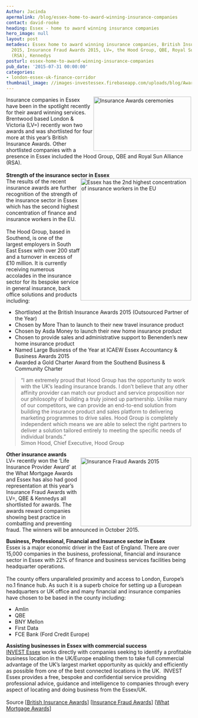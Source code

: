 ```yaml
---
Author: Jacinda
apermalink: /blog/essex-home-to-award-winning-insurance-companies
contact: david-rooke
heading: Essex - home to award winning insurance companies
hero_image: null
layout: post
metadesc: Essex home to award winning insurance companies, British Insurance Awards
  2015, Insurance Fraud Awards 2015, LV=, the Hood Group, QBE, Royal Sun Alliance
  (RSA), Kennedys
posturl: essex-home-to-award-winning-insurance-companies
pub_date: '2015-07-31 00:00:00'
categories:
- london-essex-uk-finance-corridor
thumbnail_image: //images-investessex.firebaseapp.com/uploads/blog/Award_winners_mini.jpg
---
```


<p><img alt='Insurance Awards ceremonies' src='//images-investessex.firebaseapp.com/uploads/blog/Awards_general_300.jpg' style='float:right; height:147px; margin-left:2px; margin-right:2px; width:265px'/>Insurance companies in Essex have been in the spotlight recently for their award winning services. Brentwood based London &amp; Victoria (LV=) recently won two awards and was shortlisted for four more at this year’s British Insurance Awards. Other shortlisted companies with a presence in Essex included the Hood Group, QBE and Royal Sun Alliance (RSA).<br/><br/><strong>Strength of the insurance sector in Essex</strong><br/><img alt='Essex has the 2nd highest concentration of insurance workers in the EU' src='//images-investessex.firebaseapp.com/uploads/blog/2nd_highest_concentration_of_workers_in_eu_300.jpg' style='float:right; height:331px; margin-left:2px; margin-right:2px; width:300px'/>The results of the recent insurance awards are further recognition of the strength of the insurance sector in Essex which has the second highest concentration of finance and insurance workers in the EU. <br/><br/>The Hood Group, based in Southend, is one of the largest employers in South East Essex with over 200 staff and a turnover in excess of £10 million. It is currently receiving numerous accolades in the insurance sector for its bespoke service in general insurance, back office solutions and products including:</p><ul><li>Shortlisted at the British Insurance Awards 2015 (Outsourced Partner of the Year)</li><li>Chosen by More Than to launch to their new travel insurance product</li><li>Chosen by Asda Money to launch their new home insurance product</li><li>Chosen to provide sales and administrative support to Benenden’s new home insurance product</li><li>Named Large Business of the Year at ICAEW Essex Accountancy &amp; Business Awards 2015</li><li>Awarded a Gold Charter Award from the Southend Business &amp; Community Charter</li></ul><blockquote><p>“I am extremely proud that Hood Group has the opportunity to work with the UK’s leading insurance brands. I don’t believe that any other affinity provider can match our product and service proposition nor our philosophy of building a truly joined up partnership. Unlike many of our competitors, we can provide an end-to-end solution from building the insurance product and sales platform to delivering marketing programmes to drive sales. Hood Group is completely independent which means we are able to select the right partners to deliver a solution tailored entirely to meeting the specific needs of individual brands.”<br/>Simon Hood, Chief Executive, Hood Group</p></blockquote><p><strong>Other insurance awards</strong><br/><img alt='Insurance Fraud Awards 2015' src='//images-investessex.firebaseapp.com/uploads/blog/Ins_fraud_awards_300.jpg' style='float:right; height:186px; margin-left:2px; margin-right:2px; width:300px'/>LV= recently won the ‘Life Insurance Provider Award’ at the What Mortgage Awards and Essex has also had good representation at this year’s Insurance Fraud Awards with LV=, QBE &amp; Kennedys all shortlisted for awards. The awards reward companies showing best practice in combatting and preventing fraud. The winners will be announced in October 2015.</p><p><strong>Business, Professional, Financial and Insurance sector in Essex</strong><br/>Essex is a major economic driver in the East of England. There are over 15,000 companies in the business, professional, financial and insurance sector in Essex with 22% of finance and business services facilities being headquarter operations.<br/><br/>The county offers unparalleled proximity and access to London, Europe’s no.1 finance hub. As such it is a superb choice for setting up a European headquarters or UK office and many financial and insurance companies have chosen to be based in the county including:</p><ul><li>Amlin</li><li>QBE</li><li>BNY Mellon</li><li>First Data</li><li>FCE Bank (Ford Credit Europe)</li></ul><p><strong>Assisting businesses in Essex with commercial success</strong><br/><a href='http://www.investessex.co.uk/' target='_blank'>INVEST Essex</a> works directly with companies seeking to identify a profitable business location in the UK/Europe enabling them to take full commercial advantage of the UK’s largest market opportunity as quickly and efficiently as possible from one of the best connected locations in the UK.  INVEST Essex provides a free, bespoke and confidential service providing professional advice, guidance and intelligence to companies through every aspect of locating and doing business from the Essex/UK.<br/><br/>Source [<a href='http://www.insuranceawards.com/static/2015-winners' target='_blank'>British Insurance Awards</a>] [<a href='http://www.theinsurancefraudawards.co.uk/static/shortlist' target='_blank'>Insurance Fraud Awards</a>] [<a href='http://www.whatmortgage.co.uk/awards/2015-mortgage-awards-winners/' target='_blank'>What Mortgage Awards</a>]</p>